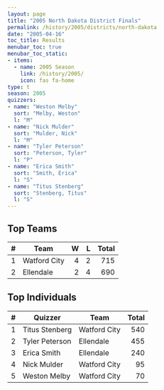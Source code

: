 ```yaml
---
layout: page
title: "2005 North Dakota District Finals"
permalink: /history/2005/districts/north-dakota
date: "2005-04-16"
toc_title: Results
menubar_toc: true
menubar_toc_static:
- items:
  - name: 2005 Season
    link: /history/2005/
    icon: fas fa-home
type: t
season: 2005
quizzers:
- name: "Weston Melby"
  sort: "Melby, Weston"
  l: "M"
- name: "Nick Mulder"
  sort: "Mulder, Nick"
  l: "M"
- name: "Tyler Peterson"
  sort: "Peterson, Tyler"
  l: "P"
- name: "Erica Smith"
  sort: "Smith, Erica"
  l: "S"
- name: "Titus Stenberg"
  sort: "Stenberg, Titus"
  l: "S"
---
```


## Top Teams

|    # | Team         |    W |    L | Total |
| ---: | ------------ | ---: | ---: | ----: |
|    1 | Watford City |    4 |    2 |   715 |
|    2 | Ellendale    |    2 |    4 |   690 |

## Top Individuals

|    # | Quizzer        | Team         | Total |
| ---: | -------------- | ------------ | ----: |
|    1 | Titus Stenberg | Watford City |   540 |
|    2 | Tyler Peterson | Ellendale    |   455 |
|    3 | Erica Smith    | Ellendale    |   240 |
|    4 | Nick Mulder    | Watford City |    95 |
|    5 | Weston Melby   | Watford City |    70 |